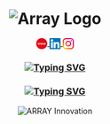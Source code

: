 


<h1 align ="center">
    <img align="center" width=250 src="https://static.wixstatic.com/media/9f8f10_0cdc6e51fd274c00b6eddad6c6eb9dd8~mv2.png/v1/fill/w_275,h_80,al_c,q_85,usm_0.66_1.00_0.01,enc_auto/LONG_1_4x.png" alt="Array Logo" />
</h1>

<p align="center">
<a href="https://www.array.world">
    <img align="center" alt="Array | Website" width="20px" src="https://github.com/SatYu26/SatYu26/blob/master/Assets/www.svg" />

</a> 
    <a href="https://www.instagram.com/array.world"> 
    <img align="center" alt="Array | Linkedin" width="20px" src="https://github.com/SatYu26/SatYu26/blob/master/Assets/Linkedin.svg" />
 </a>
    <a href="https://www.linkedin.com/company/array-world">
          <img align="center" alt="Array | Instagram" width="20px" src="https://github.com/SatYu26/SatYu26/blob/master/Assets/Instagram.svg" />
    </a>
</p>



<h3 align="center"> 

<a href="https://github.com/ArrayInnovation"><img src="https://readme-typing-svg.demolab.com?font=Fira+Code&duration=1000&pause=10000000000000000000000&color=2FA6B2&center=true&random=false&width=535&lines=Hello! We're ARRAY Innovation, and we do" alt="Typing SVG" /></a>

</h3>

<h3 align="center">
    <a href="https://git.io/typing-svg"><img src="https://readme-typing-svg.demolab.com?font=Fira+Code&size=22&pause=1000&color=5F8BEC&center=true&random=true&width=435&lines=Artificial+Intelligence;Software+Engineering;Cloud+Engineering" alt="Typing SVG" /></a>
</h3>



<p align="center"> <img src="https://komarev.com/ghpvc/?username=ArrayInnovation&label=Profile%20views&color=2B03FD&style=for-the-badge" alt="ARRAY Innovation" /> 
